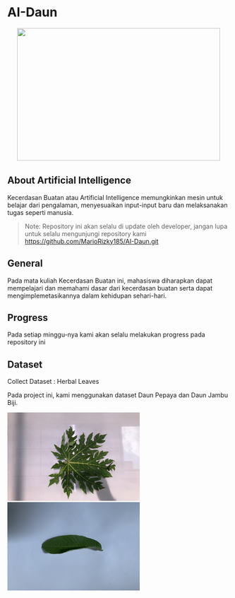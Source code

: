 # AI-Daun

<p align="center">
  <img width="460" height="300" src="https://gaptex.id/wp-content/uploads/2020/11/Apa-itu-Artificial-Intelligence-AI-2.jpg">
</p>

## About Artificial Intelligence

Kecerdasan Buatan atau Artificial Intelligence memungkinkan mesin untuk belajar dari pengalaman, menyesuaikan input-input baru dan melaksanakan tugas seperti manusia.

>Note: Repository ini akan selalu di update oleh developer, jangan lupa untuk selalu mengunjungi repository kami https://github.com/MarioRizky185/AI-Daun.git

## General

Pada mata kuliah Kecerdasan Buatan ini, mahasiswa diharapkan dapat mempelajari dan memahami dasar dari kecerdasan buatan serta dapat mengimplemetasikannya dalam kehidupan sehari-hari.

## Progress

Pada setiap minggu-nya kami akan selalu melakukan progress pada repository ini

## Dataset

Collect Dataset : Herbal Leaves

Pada project ini, kami menggunakan dataset Daun Pepaya dan Daun Jambu Biji.

<img src="https://github.com/MarioRizky185/AI-Daun/blob/main/Dataset/Pepaya/006.jpg?raw=true" width="300" height="200"> <img src="https://github.com/MarioRizky185/AI-Daun/blob/main/Dataset/Jambu%20Biji/001.jpg?raw=true" width="300" height="200"> 
